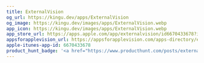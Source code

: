 ```yaml
---
title: ExternalVision
og_url: https://kingu.dev/apps/ExternalVision
og_image: https://kingu.dev/images/apps/ExternalVision.webp
app_icon: https://kingu.dev/images/apps/ExternalVision.webp
app_store_url: https://apps.apple.com/app/externalvision/id6670433678?itsct=apps_box_link&itscg=30200
appsforapplevision_url: https://appsforapplevision.com/apps-directory/externalvision
apple-itunes-app-id: 6670433678
product_hunt_badge: '<a href="https://www.producthunt.com/posts/externalvision?embed=true&utm_source=badge-featured&utm_medium=badge&utm_souce=badge-externalvision" target="_blank"><img src="https://api.producthunt.com/widgets/embed-image/v1/featured.svg?post_id=493450&theme=light" alt="ExternalVision - Copy&#0032;text&#0032;from&#0032;the&#0032;real&#0032;world&#0032;with&#0032;Apple&#0032;Vision&#0032;Pro | Product Hunt" style="width: 250px; height: 54px;" width="250" height="54" /></a>'
---
```

